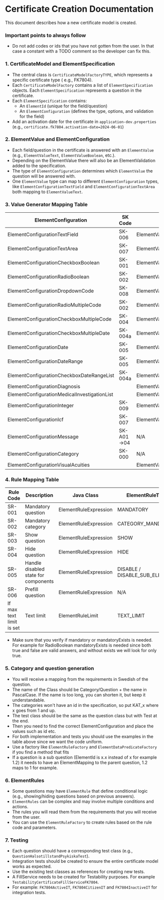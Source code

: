 # Certificate Creation Documentation

This document describes how a new certificate model is created.

### Important points to always follow

- Do not add codes or ids that you have not gotten from the user. In that case a constant with a
  TODO comment so the developer can fix this.

### 1. CertificateModel and ElementSpecification

- The central class is `CertificateModelFactoryTYPE`, which represents a specific certificate type (
  e.g., FK7804).
- Each `CertificateModelFactory` contains a list of `ElementSpecification` objects. Each
  `ElementSpecification` represents a question in the certificate.
- Each `ElementSpecification` contains:
    - An `ElementId` (unique for the field/question)
    - An `ElementConfiguration` (defines the type, options, and validation for the field)
- Add an activation date for the certificate in `application-dev.properties`
  (e.g., `certificate.fk7804.activation-date=2024-06-01`)

### 2. ElementValue and ElementConfiguration

- Each field/question in the certificate is answered with an `ElementValue` (e.g.,
  `ElementValueText`, `ElementValueBoolean`, etc.).
- Depending on the ElementValue there will also be an ElementValidation added to the specification.
- The type of `ElementConfiguration` determines which `ElementValue` the question will be answered
  with.
- One `ElementValue` type can map to different `ElementConfiguration` types, like
  `ElementConfigurationTextField` and `ElementConfigurationTextArea` both mapping to
  `ElementValueText`.

### 3. Value Generator Mapping Table

| ElementConfiguration                         | SK Code    | ElementValue                         | Example Usage (Question)                     | Example Test File                                |
|----------------------------------------------|------------|--------------------------------------|----------------------------------------------|--------------------------------------------------|
| ElementConfigurationTextField                | SK-006     | ElementValueText                     | QuestionHalsotillstandPsykiska               | QuestionHalsotillstandPsykiskaTest               |
| ElementConfigurationTextArea                 | SK-007     | ElementValueText                     | QuestionHalsotillstandPsykiska               | QuestionHalsotillstandPsykiskaTest               |
| ElementConfigurationCheckboxBoolean          | SK-001     | ElementValueBoolean                  | QuestionSmittbararpenning                    | QuestionSmittbararpenningTest                    |
| ElementConfigurationRadioBoolean             | SK-002     | ElementValueBoolean                  | QuestionSmittbararpenning                    | QuestionSmittbararpenningTest                    |
| ElementConfigurationDropdownCode             | SK-008     | ElementValueCode                     | QuestionKannedomOmPatienten                  | QuestionKannedomOmPatienten                      |
| ElementConfigurationRadioMultipleCode        | SK-002     | ElementValueCode                     | QuestionPrognos (radio)                      | QuestionPrognosTest                              |
| ElementConfigurationCheckboxMultipleCode     | SK-004     | ElementValueCodeList                 | QuestionSysselsattning                       | QuestionSysselsattningTest                       |
| ElementConfigurationCheckboxMultipleDate     | SK-004a    | ElementValueDateList                 | QuestionUtlatandeBaseratPa                   | QuestionUtlatandeBaseratPaTest                   |
| ElementConfigurationDate                     | SK-005     | ElementValueDate                     | QuestionNarAktivaBehandlingenAvslutades      | QuestionNarAktivaBehandlingenAvslutadesTest      |
| ElementConfigurationDateRange                | SK-005     | ElementValueDateRange                | QuestionPeriodVardEllerTillsyn               | QuestionPeriodVardEllerTillsyn                   |
| ElementConfigurationCheckboxDateRangeList    | SK-004a    | ElementValueDateRangeList            | QuestionPeriod                               | QuestionPeriodTest                               |
| ElementConfigurationDiagnosis                |            | ElementValueDiagnosisList            | QuestionDiagnos                              | QuestionDiagnosTest                              |
| ElementConfigurationMedicalInvestigationList |            | ElementValueMedicalInvestigationList | QuestionUtredningEllerUnderlag               | QuestionUtredningEllerUnderlag                   |
| ElementConfigurationInteger                  | SK-009     | ElementValueInteger                  | QuestionAntalManader                         | QuestionAntalManaderTest                         |
| ElementConfigurationIcf                      | SK-007     | ElementValueIcf                      | QuestionAktivitetsbegransningar              | QuestionAktivitetsbegransningarTest              |
| ElementConfigurationMessage                  | SK-A01->04 | N/A                                  | MessageNedsattningArbetsformagaStartDateInfo | MessageNedsattningArbetsformagaStartDateInfoTest |
| ElementConfigurationCategory                 | SK-000     | N/A                                  | CategoryPrognos                              | CategoryPrognosTest                              |
| ElementConfigurationVisualAcuities           |            | ElementValueVisualAcuities           | QuestionSynkarpa                             | QuestionSynskarpaTest                            |

### 4. Rule Mapping Table

| Rule Code                | Description                          | Java Class            | ElementRuleType               |
|--------------------------|--------------------------------------|-----------------------|-------------------------------|
| SR-001                   | Mandatory question                   | ElementRuleExpression | MANDATORY                     |
| SR-002                   | Mandatory category                   | ElementRuleExpression | CATEGORY_MANDATORY            |
| SR-003                   | Show question                        | ElementRuleExpression | SHOW                          |
| SR-004                   | Hide question                        | ElementRuleExpression | HIDE                          |
| SR-005                   | Handle disabled state for components | ElementRuleExpression | DISABLE / DISABLE_SUB_ELEMENT |
| SR-006                   | Prefill question                     | ElementRuleExpression | N/A                           |
| If max text limit is set | Text limit                           | ElementRuleLimit      | TEXT_LIMIT                    |

- Make sure that you verify if mandatory or mandatoryExists is needed. For example for RadioBoolean
  mandatoryExists is needed since both true and false are valid answers, and without exists we will
  look for only true.

### 5. Category and question generation

- You will receive a mapping from the requirements in Swedish of the question.
- The name of the Class should be Category/Question + the name in PascalCase. If the name is too
  long, you can shorten it, but keep it understandable.
- The categories won't have an id in the specification, so put KAT_x where x goes from 1 and up.
- The test class should be the same as the question class but with Test at the end.
- Then you need to find the correct ElementConfiguration and place the values such as id etc.
- For both implementation and tests you should use the examples in the table above since we want the
  code uniform.
- Use a factory like `ElementRuleFactory` and `ElementDataPredicateFactory` if you find a method
  that fits
- If a question is a sub question (ElementId is x.x instead of x for example 1.2) it needs to have
  an ElementMapping to the parent question, 1.2 maps to 1 for example.

### 6. ElementRules

- Some questions may have `ElementRule` that define conditional logic (e.g., showing/hiding
  questions based on previous answers).
- `ElementRules` can be complex and may involve multiple conditions and actions.
- The rules you will read them from the requirements that you will receive from the user.
- You can use the `ElementRuleFactory` to create rules based on the rule code and parameters.

### 7. Testing

- Each question should have a corresponding test class (e.g., `QuestionHalsotillstandPsykiskaTest`).
- Integration tests should be created to ensure the entire certificate model works as expected.
- Use the existing test classes as references for creating new tests.
- A FillService needs to be created for Testability purposes. For example
  `TestabilityCertificateFillServiceFK7804`.
- For example: `FK7804ActiveIT`, `FK7804CitizenIT` and `FK7804InactiveIT` for integration tests.
